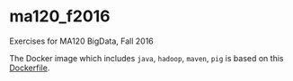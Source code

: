 # ma120_f2016
Exercises for MA120 BigData, Fall 2016

The Docker image which includes  `java`, `hadoop`, `maven`, `pig` is based on this [Dockerfile](https://github.com/naimdjon/hadoop-docker/blob/master/Dockerfile).
